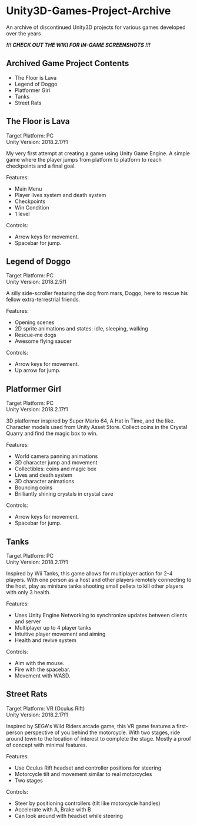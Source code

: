# Unity3D-Games-Project-Archive
An archive of discontinued Unity3D projects for various games developed over the years

***!!! CHECK OUT THE WIKI FOR IN-GAME SCREENSHOTS !!!***

## Archived Game Project Contents
- The Floor is Lava
- Legend of Doggo
- Platformer Girl
- Tanks
- Street Rats

## The Floor is Lava
Target Platform: PC <br>
Unity Version: 2018.2.17f1

My very first attempt at creating a game using Unity Game Engine.  A simple game where the player jumps from platform to platform to reach checkpoints and a final goal.

Features:
- Main Menu
- Player lives system and death system
- Checkpoints
- Win Condition
- 1 level

Controls:
- Arrow keys for movement.
- Spacebar for jump.

## Legend of Doggo
Target Platform: PC <br>
Unity Version: 2018.2.5f1

A silly side-scroller featuring the dog from mars, Doggo, here to rescue his fellow extra-terrestrial friends.

Features:
- Opening scenes
- 2D sprite animations and states: idle, sleeping, walking
- Rescue-me dogs
- Awesome flying saucer

Controls:
- Arrow keys for movement.
- Up arrow for jump.

## Platformer Girl
Target Platform: PC <br>
Unity Version: 2018.2.17f1

3D platformer inspired by Super Mario 64, A Hat in Time, and the like.  Character models used from Unity Asset Store.  Collect coins in the Crystal Quarry and find the magic box to win.

Features:
- World camera panning animations
- 3D character jump and movement
- Collectibles: coins and magic box
- Lives and death system
- 3D character animations
- Bouncing coins
- Brilliantly shining crystals in crystal cave

Controls:
- Arrow keys for movement.
- Spacebar for jump.

## Tanks
Target Platform: PC <br>
Unity Version: 2018.2.17f1

Inspired by Wii Tanks, this game allows for multiplayer action for 2-4 players.  With one person as a host and other players remotely connecting to the host, play as miniture tanks shooting small pellets to kill other players with only 3 health.

Features:
- Uses Unity Engine Networking to synchronize updates between clients and server
- Multiplayer up to 4 player tanks
- Intuitive player movement and aiming
- Health and revive system

Controls:
- Aim with the mouse.
- Fire with the spacebar.
- Movement with WASD.

## Street Rats 
Target Platform: VR (Oculus Rift)  <br>
Unity Version: 2018.2.17f1

Inspired by SEGA's Wild Riders arcade game, this VR game features a first-person perspective of you behind the motorcycle.  With two stages, ride around town to the location of interest to complete the stage.  Mostly a proof of concept with minimal features.

Features:
- Use Oculus Rift headset and controller positions for steering
- Motorcycle tilt and movement similar to real motorcycles
- Two stages

Controls:
- Steer by positioning controllers (tilt like motorcycle handles)
- Accelerate with A, Brake with B
- Can look around with headset while steering
